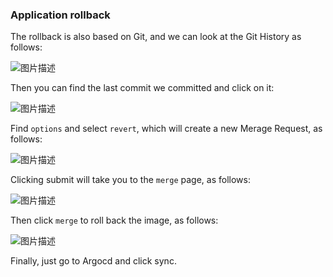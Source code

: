 ### Application rollback

The rollback is also based on Git, and we can look at the Git History as follows:

![图片描述](https://doc.shiyanlou.com/courses/10022/2123746/f3cb5df22e007eae5d19276136f365c2-0/wm)

Then you can find the last commit we committed and click on it:

![图片描述](https://doc.shiyanlou.com/courses/10022/2123746/db2ad2d01b20b3ec9458036e66486797-0/wm)

Find `options` and select `revert`, which will create a new Merage Request, as follows:

![图片描述](https://doc.shiyanlou.com/courses/10022/2123746/e7e9831f094eedc7a072e525d3e41f21-0/wm)

Clicking submit will take you to the `merge` page, as follows:

![图片描述](https://doc.shiyanlou.com/courses/10022/2123746/7601fc45d6603834cc74428aedd1c3a4-0/wm)

Then click `merge` to roll back the image, as follows:

![图片描述](https://doc.shiyanlou.com/courses/10022/2123746/8d9c50a7a4f2b33d45246515f6e844f5-0/wm)

Finally, just go to Argocd and click sync.
